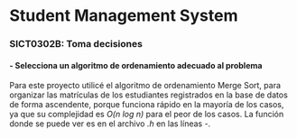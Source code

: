 # Student Management System

### SICT0302B: Toma decisiones

#### - Selecciona un algoritmo de ordenamiento adecuado al problema

Para este proyecto utilicé el algoritmo de ordenamiento Merge Sort, para organizar las matrículas de los estudiantes registrados en la base de datos de forma ascendente, porque funciona rápido en la mayoría de los casos, ya que su complejidad es *O(n log n)* para el peor de los casos. La función donde se puede ver es en el archivo *.h* en las líneas -.
